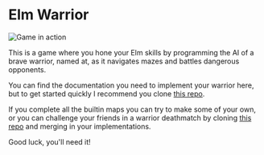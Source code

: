 # Elm Warrior

![Game in action](https://github.com/Skinney/elm-warrior-starter/blob/master/screen.png?raw=true)

This is a game where you hone your Elm skills by programming the AI of a brave warrior, named at, as it navigates mazes and battles dangerous opponents. 

You can find the documentation you need to implement your warrior here, but to get started quickly I recommend you clone [this repo](https://github.com/Skinney/elm-warrior-starter).

If you complete all the builtin maps you can try to make some of your own, or you can challenge your friends in a warrior deathmatch by cloning [this repo](https://github.com/Skinney/elm-warrior-multiplayer) and merging in your implementations.

Good luck, you'll need it!
